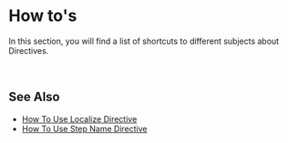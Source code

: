 # How to's

In this section, you will find a list of shortcuts to different subjects about Directives.

<br/>

## See Also  

* [How To Use Localize Directive](localize.md)
* [How To Use Step Name Directive](stepname.md)

